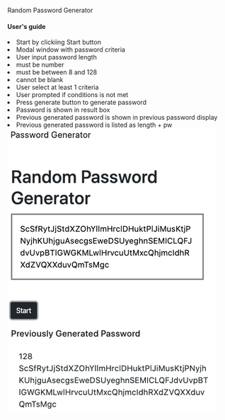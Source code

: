 Random Password Generator
<h4>User's guide</h4>
<li>Start by clickiing Start button</li>
<li>Modal window with password criteria</li>
<li>User input password length
    <li>must be number</li>
    <li>must be between 8 and 128</li>
    <li>cannot be blank</li>
    </li>
<li>User select at least 1 criteria</li>
<li>User prompted if conditions is not met</li>
<li>Press generate button to generate password</li>
<li>Password is shown in result box</li>
<li>Previous generated password is shown in previous password display</li>
<li>Previous generated password is listed as length + pw</li>
<img src="img/screenshot.png" alt="screenshot">